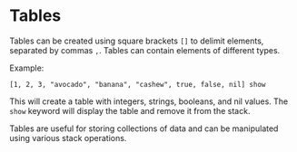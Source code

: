 # Tables

Tables can be created using square brackets `[]` to delimit elements, separated by commas `,`. Tables can contain elements of different types.

Example:

```beremiz
[1, 2, 3, "avocado", "banana", "cashew", true, false, nil] show
```

This will create a table with integers, strings, booleans, and nil values. The `show` keyword will display the table and remove it from the stack.

Tables are useful for storing collections of data and can be manipulated using various stack operations.
